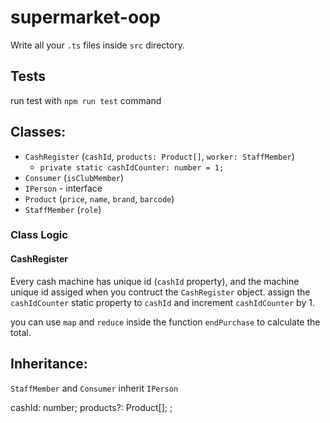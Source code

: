 # supermarket-oop
Write all your `.ts` files inside `src` directory.

## Tests
run test with `npm run test` command

## Classes:
- `CashRegister` (`cashId`, `products: Product[]`, `worker: StaffMember`)
  - `private static cashIdCounter: number = 1;`
- `Consumer` (`isClubMember`)
- `IPerson` - interface 
- `Product` (`price`, `name`, `brand`, `barcode`)
- `StaffMember` (`role`)

### Class Logic
#### CashRegister
Every cash machine has unique id (`cashId` property), and the machine unique id assiged when you contruct the `CashRegister` object. assign the `cashIdCounter` static property to `cashId` and increment `cashIdCounter` by 1.

you can use `map` and `reduce` inside the function `endPurchase` to calculate the total.

## Inheritance:
`StaffMember` and `Consumer` inherit `IPerson`

 cashId: number;
    products?: Product[];
    ;
